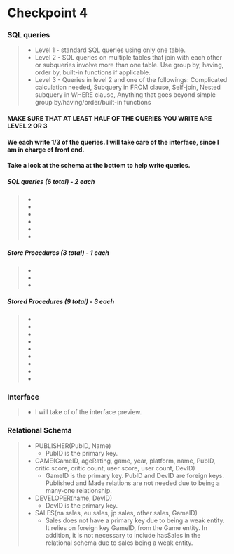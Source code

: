 # Checkpoint 4

### SQL queries
> + Level 1 - standard SQL queries using only one table.
> + Level 2 - SQL queries on multiple tables that join with each other or subqueries involve more than one table. Use group by, having, order by, built-in functions if applicable.
> + Level 3 - 
Queries in level 2 and one of the followings:
Complicated calculation needed,
Subquery in FROM clause,
Self-join,
Nested subquery in WHERE clause,
Anything that goes beyond simple group by/having/order/built-in functions
#### MAKE SURE THAT AT LEAST HALF OF THE QUERIES YOU WRITE ARE LEVEL 2 OR 3
#### We each write 1/3 of the queries.  I will take care of the interface, since I am in charge of front end.
#### Take a look at the schema at the bottom to help write queries.
##### SQL queries (6 total) - 2 each
> + 
> + 
> + 
> + 
> + 
> + 
##### Store Procedures (3 total) - 1 each
> + 
> + 
> + 
##### Stored Procedures (9 total) - 3 each
> + 
> + 
> + 
> + 
> + 
> + 
> + 
> + 
> + 

### Interface
> + I will take of of the interface preview.

### Relational Schema
> + PUBLISHER(PubID, Name)
>   + PubID is the primary key.
> + GAME(GameID, ageRating, game, year, platform, name, PubID, critic score, critic count, user score, user count, DevID)
>   + GameID is the primary key. PubID and DevID are foreign keys. Published and Made relations are not needed due to being a many-one relationship.
> + DEVELOPER(name, DevID)
>   + DevID is the primary key.
> + SALES(na sales, eu sales, jp sales, other sales, GameID)
>   + Sales does not have a primary key due to being a weak entity. It relies on foreign key GameID, from the Game entity. In addition, it is not necessary to include hasSales in the relational schema due to sales being a weak entity.
